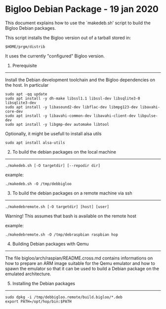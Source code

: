 Bigloo Debian Package - 19 jan 2020
===================================

This document explains how to use the `makedeb.sh' script to
build the Bigloo Debian packages.

This script installs the Bigloo version out of a tarball stored in:

   `$HOME/prgm/distrib`

It uses the currently "configured" Bigloo version.


1. Prerequisite
---------------

Install the Debian development toolchain and the Bigloo dependencies
on the host. In particular

```shell
sudo apt -qq update
sudo apt install -y dh-make libssl1.1 libssl-dev libsqlite3-0 libsqlite3-dev
sudo apt install -y libasound2-dev libflac-dev libmpg123-dev libavahi-core-dev
sudo apt install -y libavahi-common-dev libavahi-client-dev libpulse-dev
sudo apt install -y libgmp-dev automake libtool
```

Optionally, it might be usefull to install alsa utils

```
sudo apt install alsa-utils
```


2. To build the debian packages on the local machine
----------------------------------------------------

```shell
./makedeb.sh [-O targetdir] [--repodir dir]
```

example:

```shell
./makedeb.sh -O /tmp/debbigloo
```


3. To build the debian packages on a remote machine via ssh
-----------------------------------------------------------

```shell
./makedebremote.sh [-O targetdir] [host] [user]
```

Warning! This assumes that bash is available on the remote host

example:

```shell
./makedebremote.sh -O /tmp/debraspbian raspbian hop
```


4. Building Debian packages with Qemu
-------------------------------------

The file bigloo/arch/raspian/README.cross.md contains informations on
how to prepare an ARM image suitable for the Qemu emulator and how to
spawn the emulator so that it can be used to build a Debian package
on the emulated architecture.


5. Installing the Debian packages
---------------------------------

```shell[:@shell-guest]
sudo dpkg -i /tmp/debbigloo.remote/build.bigloo/*.deb
export PATH=/opt/hop/bin:$PATH
```
